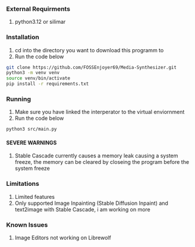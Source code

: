 ### External Requirments
1. python3.12 or silimar

### Installation
1. cd into the directory you want to download this programm to
2. Run the code below
```bash
git clone https://github.com/FOSSEnjoyer69/Media-Synthesizer.git
python3 -m venv venv
source venv/bin/activate
pip install -r requirements.txt
```
### Running
1. Make sure you have linked the interperator to the virtual enviornment
2. Run the code below
```bash
python3 src/main.py
```
#### SEVERE WARNINGS
<ol>
    <li>Stable Cascade currently causes a memory leak causing a system freeze, the memory can be cleared by closeing the program before the system freeze</li>
</ol>

### Limitations
<ol>
  <li>Limited features</li>
  <li>Only supported Image Inpainting (Stable Diffusion Inpaint) and text2image with Stable Cascade, i am working on more</li>
</ol>

### Known Issues
<ol>
  <li>Image Editors not working on Librewolf</li>
</ol>

